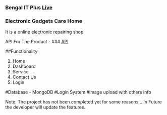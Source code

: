 ### Bengal IT Plus [Live](https://github.com/facebook/create-react-app)

### Electronic Gadgets Care Home
It is a online electronic repairing shop.

API For The Product - ### [API](https://evening-woodland-61193.herokuapp.com/events)

##Functionality
1. Home
2. Dashboard
3. Service
4. Contact Us
5. Login

#Database - MongoDB #Login System #image upload with others info

Note: The project has not been completed yet for some reasons... In Future the developer will update the features.
